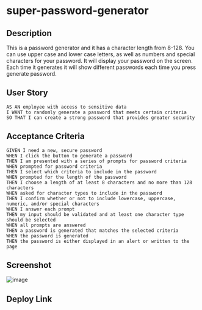 # super-password-generator

## Description
This is a password generator and it has a character length from 8-128. You can use upper case and lower case letters, as well as numbers and special characters for your password. It will display your password on the screen. Each time it generates it will show different passwords each time you press generate password.

## User Story 
```
AS AN employee with access to sensitive data
I WANT to randomly generate a password that meets certain criteria
SO THAT I can create a strong password that provides greater security
```

## Acceptance Criteria
```
GIVEN I need a new, secure password
WHEN I click the button to generate a password
THEN I am presented with a series of prompts for password criteria
WHEN prompted for password criteria
THEN I select which criteria to include in the password
WHEN prompted for the length of the password
THEN I choose a length of at least 8 characters and no more than 128 characters
WHEN asked for character types to include in the password
THEN I confirm whether or not to include lowercase, uppercase, numeric, and/or special characters
WHEN I answer each prompt
THEN my input should be validated and at least one character type should be selected
WHEN all prompts are answered
THEN a password is generated that matches the selected criteria
WHEN the password is generated
THEN the password is either displayed in an alert or written to the page
```
## Screenshot
![image](https://github.com/Anissa1021/super-password-generator/assets/144497679/d4128cd2-95e2-477b-a091-c8217d37587b)

## Deploy Link

